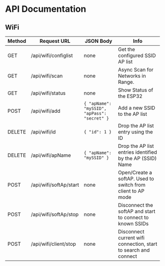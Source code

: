 # API Documentation

## WiFi

| Method | Request URL            | JSON Body                                    | Info                                                            |
| ------ | ---------------------- | -------------------------------------------- | --------------------------------------------------------------- |
| GET    | /api/wifi/configlist   | none                                         | Get the configured SSID AP list                                 |
| GET    | /api/wifi/scan         | none                                         | Async Scan for Networks in Range.                               |
| GET    | /api/wifi/status       | none                                         | Show Status of the ESP32                                        |
| POST   | /api/wifi/add          | `{ "apName": "mySSID", "apPass": "secret" }` | Add a new SSID to the AP list                                   |
| DELETE | /api/wifi/id           | `{ "id": 1 }`                                | Drop the AP list entry using the ID                             |
| DELETE | /api/wifi/apName       | `{ "apName": "mySSID" }`                     | Drop the AP list entries identified by the AP (SSID) Name       |
| POST   | /api/wifi/softAp/start | none                                         | Open/Create a softAP. Used to switch from client to AP mode     |
| POST   | /api/wifi/softAp/stop  | none                                         | Disconnect the softAP and start to connect to known SSIDs       |
| POST   | /api/wifi/client/stop  | none                                         | Disconnect current wifi connection, start to search and connect |
